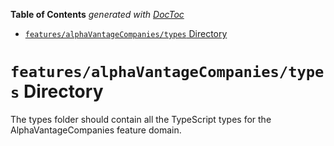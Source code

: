 <!-- START doctoc generated TOC please keep comment here to allow auto update -->
<!-- DON'T EDIT THIS SECTION, INSTEAD RE-RUN doctoc TO UPDATE -->

**Table of Contents** _generated with [DocToc](https://github.com/thlorenz/doctoc)_

- [`features/alphaVantageCompanies/types` Directory](#featuresalphavantagecompaniestypes-directory)

<!-- END doctoc generated TOC please keep comment here to allow auto update -->

# `features/alphaVantageCompanies/types` Directory

The types folder should contain all the TypeScript types for the AlphaVantageCompanies feature domain.
